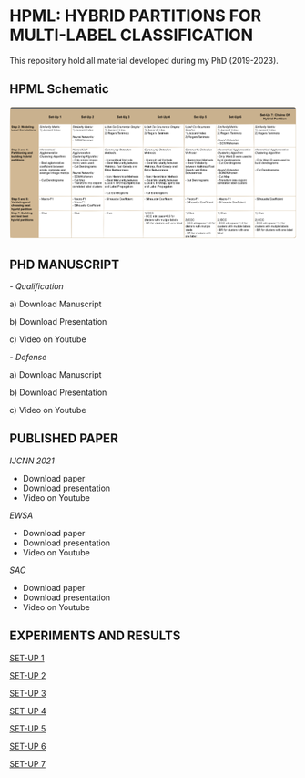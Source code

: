 # HPML: HYBRID PARTITIONS FOR MULTI-LABEL CLASSIFICATION
This repository hold all material developed during my PhD (2019-2023).

## HPML Schematic
<img src="https://github.com/cissagatto/HPML/blob/main/HPML-ALL-VERSIONS.png" width="700">


## PHD MANUSCRIPT

*- Qualification*

a) Download Manuscript

b) Download Presentation

c) Video on Youtube

*- Defense*

a) Download Manuscript

b) Download Presentation

c) Video on Youtube

## PUBLISHED PAPER

*IJCNN 2021*
- Download paper
- Download presentation
- Video on Youtube

*EWSA*
- Download paper
- Download presentation
- Video on Youtube

*SAC*
- Download paper
- Download presentation
- Video on Youtube


## EXPERIMENTS AND RESULTS

[SET-UP 1](https://github.com/cissagatto/HPML-J)

[SET-UP 2](https://github.com/cissagatto/HPML-Set-Up-2)

[SET-UP 3](https://github.com/cissagatto/HPML-Set-Up-3)

[SET-UP 4](https://github.com/cissagatto/HPML-Set-Up-4)

[SET-UP 5](https://github.com/cissagatto/HPML-Set-Up-5)

[SET-UP 6](https://github.com/cissagatto/HPML-Set-Up-6)

[SET-UP 7](https://github.com/cissagatto/HPML-Set-Up-7)



